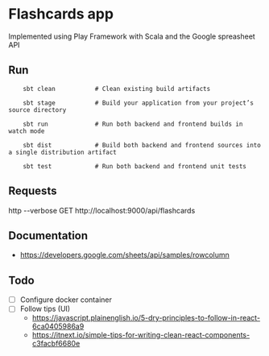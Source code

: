 # Flashcards app

Implemented using Play Framework with Scala and the Google spreasheet API 

## Run
```
    sbt clean           # Clean existing build artifacts

    sbt stage           # Build your application from your project’s source directory

    sbt run             # Run both backend and frontend builds in watch mode

    sbt dist            # Build both backend and frontend sources into a single distribution artifact

    sbt test            # Run both backend and frontend unit tests
```

## Requests
http --verbose GET http://localhost:9000/api/flashcards

## Documentation
- https://developers.google.com/sheets/api/samples/rowcolumn

## Todo

-[ ] Configure docker container
-[ ] Follow tips (UI)
    - https://javascript.plainenglish.io/5-dry-principles-to-follow-in-react-6ca0405986a9
    - https://itnext.io/simple-tips-for-writing-clean-react-components-c3facbf6680e
